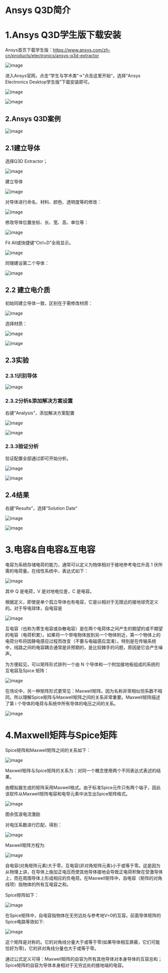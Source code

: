 # Ansys Q3D简介

# 1.Ansys Q3D学生版下载安装

Ansys首页下载学生版：https://www.ansys.com/zh-cn/products/electronics/ansys-q3d-extractor

![image](https://github.com/WangRui8217/Ansys_Q3D/blob/main/images/1.png)

进入Ansys官网，点击“学生与学术类”->”点击这里开始“，选择“Ansys Electronics Desktop学生版”下载安装即可。

![image](https://github.com/WangRui8217/Ansys_Q3D/blob/main/images/2.png)

![image](https://github.com/WangRui8217/Ansys_Q3D/blob/main/images/3.png)

## 2.Ansys Q3D案例

![image](https://github.com/WangRui8217/Ansys_Q3D/blob/main/images/4.png)

## 2.1建立导体

选择Q3D Extractor；

![image](https://github.com/WangRui8217/Ansys_Q3D/blob/main/images/5.png)

建立导体

![image](https://github.com/WangRui8217/Ansys_Q3D/blob/main/images/6.png)

对导体进行命名、材料、颜色、透明度等的修改：

![image](https://github.com/WangRui8217/Ansys_Q3D/blob/main/images/7.png)

修改导体位置坐标、长、宽、高、单位等：

![image](https://github.com/WangRui8217/Ansys_Q3D/blob/main/images/8.png)

Fit All或快捷键“Ctrl+D”全局显示。

![image](https://github.com/WangRui8217/Ansys_Q3D/blob/main/images/8.png)

同理建设第二个导体：

![image](https://github.com/WangRui8217/Ansys_Q3D/blob/main/images/9.png)

## 2.2 建立电介质

初始同建立导体一致，区别在于需修改材质：

![image](https://github.com/WangRui8217/Ansys_Q3D/blob/main/images/10.png)

选择材质：

![image](https://github.com/WangRui8217/Ansys_Q3D/blob/main/images/11.png)

![image](https://github.com/WangRui8217/Ansys_Q3D/blob/main/images/12.png)

## 2.3实验

### 2.3.1识别导体

![image](https://github.com/WangRui8217/Ansys_Q3D/blob/main/images/13.png)

### 2.3.2分析&添加解决方案设置

右键“Analysis”，添加解决方案配置

![image](https://github.com/WangRui8217/Ansys_Q3D/blob/main/images/14.png)

![image](https://github.com/WangRui8217/Ansys_Q3D/blob/main/images/15.png)

### 2.3.3验证分析

验证配置全部通过即可开始分析。

![image](https://github.com/WangRui8217/Ansys_Q3D/blob/main/images/16.png)

![image](https://github.com/WangRui8217/Ansys_Q3D/blob/main/images/17.png)

## 2.4结果

右键“Results”，选择“Solution Date”

![image](https://github.com/WangRui8217/Ansys_Q3D/blob/main/images/18.png)

![image](https://github.com/WangRui8217/Ansys_Q3D/blob/main/images/19.png)

# 3.电容&自电容&互电容

电容为系统存储电荷的能力，通常可以定义为物体相对于接地参考电位升高 1 伏所需的电荷量。在线性系统中，表达式如下：

![image](https://github.com/WangRui8217/Ansys_Q3D/blob/main/images/20.png)

其中 Q 是电荷，V 是对地电位差，C 是电容。

根据定义，即使是单个孤立导体也有电容，它是以相对于无限远的接地球壳定义的。对于导电球体，自电容是

![image](https://github.com/WangRui8217/Ansys_Q3D/blob/main/images/21.png)

互电容（也称为寄生电容或杂散电容）是在两个电荷体之间产生的期望的或不期望的电容（电荷积累）。如果将一个带电物体放到另一个物体附近，第一个物体上的电荷分布将因静电感应过程而改变（不要与电磁感应混淆）。特别是在传输系统中，线路之间的电容耦合通常是非预期的，是比较棘手的问题，原因是它会产生噪声。

为方便起见，可以矩阵形式排列一个由 N 个导体和一个附加接地板组成的系统的互电容及Spice 矩阵：

![image](https://github.com/WangRui8217/Ansys_Q3D/blob/main/images/22.png)

在场论中，另一种矩阵形式更常见：Maxwell矩阵。因为名称非常相似但系数不相同，所以理解Spice矩阵与Maxwell矩阵之间的关系非常重要。Maxwell矩阵描述了第 i 个导体的电荷与系统中所有导体的电压之间的关系。

![image](https://github.com/WangRui8217/Ansys_Q3D/blob/main/images/23.png)

# 4.Maxwell矩阵与Spice矩阵

Spice矩阵和Maxwell矩阵之间的关系如下：

![image](https://github.com/WangRui8217/Ansys_Q3D/blob/main/images/24.png)

Maxwell矩阵与Spice矩阵的关系为：对同一个概念使用两个不同表达式表述的结果。

由模拟器生成的矩阵采用Maxwell格式。由于标准Spice元件只有两个端子，因此该软件从Maxwell矩阵电容和电导元素中派生出Spice矩阵格式。

![image](https://github.com/WangRui8217/Ansys_Q3D/blob/main/images/25.png)

图余弦波电流激励

对电压系数进行匹配，得到：

![image](https://github.com/WangRui8217/Ansys_Q3D/blob/main/images/26.png)



Maxwell矩阵方程为:

![image](https://github.com/WangRui8217/Ansys_Q3D/blob/main/images/27.png)

自电容(对角矩阵元素)大于零，互电容(非对角矩阵元素)小于或等于零。这是因为从物理上讲，在导体上施加正电压而使其他导体接地会导致正电荷积聚在受激导体上，而在周围导体上形成相应的负电荷。在Maxwell矩阵中，自电容（矩阵的对角线项）指物体的所有互电容之和。



Spice矩阵如下：

![image](https://github.com/WangRui8217/Ansys_Q3D/blob/main/images/28.png)

在Spice矩阵中，自电容指物体在无穷远处与参考地V=0的互容。前面导体矩阵的Spice电路等效如下:

![image](https://github.com/WangRui8217/Ansys_Q3D/blob/main/images/29.png)

这个矩阵是对称的。它的对角线分量大于或等于零(如果导体相互屏蔽，它们可能恰好为零)，它的非对角线分量也大于或等于零。

通过公式定义可得：Maxwell矩阵的自容为所有其他导体对本身导体的互容总和；Spice矩阵的自容为导体本身相对于无穷远处的接地端的电容。